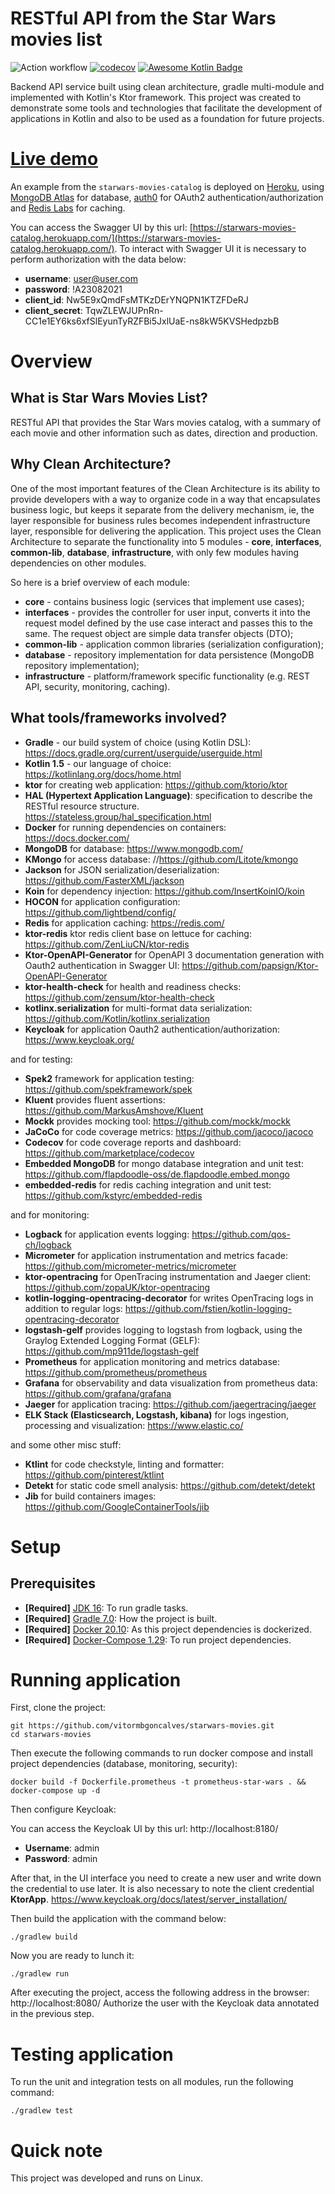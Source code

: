 # RESTful API from the Star Wars movies list

![Action workflow](https://github.com/vitormbgoncalves/starwars-movies/actions/workflows/codecov.yml/badge.svg)
[![codecov](https://codecov.io/gh/vitormbgoncalves/starwars-movies/branch/master/graph/badge.svg?token=ZnPk9pv1ed)](https://codecov.io/gh/vitormbgoncalves/starwars-movies)
[![Awesome Kotlin Badge](https://kotlin.link/awesome-kotlin.svg)](https://github.com/KotlinBy/awesome-kotlin)

Backend API service built using clean architecture, gradle multi-module and implemented with Kotlin's Ktor framework. This project was created to demonstrate some tools and technologies that facilitate the development of
applications in Kotlin and also to be used as a foundation for future projects.

# [Live demo](https://starwars-movies-catalog.herokuapp.com/)

An example from the `starwars-movies-catalog` is deployed on [Heroku](https://starwars-movies-catalog.herokuapp.com/), using [MongoDB Atlas](https://www.mongodb.com/cloud/atlas) for database, [auth0](https://auth0.com/) for OAuth2 authentication/authorization and [Redis Labs](https://redis.com/) for caching.

You can access the Swagger UI by this url: [https://starwars-movies-catalog.herokuapp.com/](https://starwars-movies-catalog.herokuapp.com/).
To interact with Swagger UI it is necessary to perform authorization with the data below:

* **username**: user@user.com
* **password**: !A23082021
* **client_id**: Nw5E9xQmdFsMTKzDErYNQPN1KTZFDeRJ
* **client_secret**: TqwZLEWJUPnRn-CC1e1EY6ks6xfSlEyunTyRZFBi5JxlUaE-ns8kW5KVSHedpzbB

# Overview

## What is Star Wars Movies List?

RESTful API that provides the Star Wars movies catalog, with a summary of each movie and other information such as dates, direction and production.

## Why Clean Architecture?

One of the most important features of the Clean Architecture is its ability to provide developers with a way to organize code in a way that encapsulates business logic, but keeps it separate from the delivery mechanism, ie, the layer responsible for business rules becomes independent infrastructure layer, responsible for delivering the application.
This project uses the Clean Architecture to separate the functionality into 5 modules - **core**, **interfaces**, **common-lib**, **database**, **infrastructure**, with only few modules having dependencies on other modules.

So here is a brief overview of each module:

- **core** - contains business logic (services that implement use cases);
- **interfaces** - provides the controller for user input, converts it into the request model defined by the use case interact and passes this to the same. The request object are simple data transfer objects (DTO);
- **common-lib** - application common libraries (serialization configuration);
- **database** - repository implementation for data persistence (MongoDB repository implementation);
- **infrastructure** - platform/framework specific functionality (e.g. REST API, security, monitoring, caching).

## What tools/frameworks involved?

- **Gradle** - our build system of choice (using Kotlin DSL): https://docs.gradle.org/current/userguide/userguide.html
- **Kotlin 1.5** - our language of choice: https://kotlinlang.org/docs/home.html
- **ktor** for creating web application: https://github.com/ktorio/ktor
- **HAL (Hypertext Application Language)**: specification to describe the RESTful resource structure. https://stateless.group/hal_specification.html
- **Docker** for running dependencies on containers: https://docs.docker.com/ 
- **MongoDB** for database: https://www.mongodb.com/
- **KMongo** for access database: //https://github.com/Litote/kmongo
- **Jackson** for JSON serialization/deserialization: https://github.com/FasterXML/jackson
- **Koin** for dependency injection: https://github.com/InsertKoinIO/koin
- **HOCON** for application configuration: https://github.com/lightbend/config/
- **Redis** for application caching: https://redis.com/
- **ktor-redis** ktor redis client base on lettuce for caching: https://github.com/ZenLiuCN/ktor-redis
- **Ktor-OpenAPI-Generator** for OpenAPI 3 documentation generation with Oauth2 authentication in Swagger UI: https://github.com/papsign/Ktor-OpenAPI-Generator
- **ktor-health-check** for health and readiness checks: https://github.com/zensum/ktor-health-check
- **kotlinx.serialization** for multi-format data serialization: https://github.com/Kotlin/kotlinx.serialization
- **Keycloak** for application Oauth2 authentication/authorization: https://www.keycloak.org/

and for testing:
- **Spek2** framework for application testing: https://github.com/spekframework/spek
- **Kluent** provides fluent assertions: https://github.com/MarkusAmshove/Kluent
- **Mockk** provides mocking tool: https://github.com/mockk/mockk
- **JaCoCo** for code coverage metrics: https://github.com/jacoco/jacoco
- **Codecov** for code coverage reports and dashboard: https://github.com/marketplace/codecov
- **Embedded MongoDB** for mongo database integration and unit test: https://github.com/flapdoodle-oss/de.flapdoodle.embed.mongo
- **embedded-redis** for redis caching integration and unit test: https://github.com/kstyrc/embedded-redis

and for monitoring:
- **Logback** for application events logging: https://github.com/qos-ch/logback
- **Micrometer** for application instrumentation and metrics facade: https://github.com/micrometer-metrics/micrometer
- **ktor-opentracing** for OpenTracing instrumentation and Jaeger client: https://github.com/zopaUK/ktor-opentracing
- **kotlin-logging-opentracing-decorator** for writes OpenTracing logs in addition to regular logs: https://github.com/fstien/kotlin-logging-opentracing-decorator
- **logstash-gelf** provides logging to logstash from logback, using the Graylog Extended Logging Format (GELF): https://github.com/mp911de/logstash-gelf
- **Prometheus** for application monitoring and metrics database: https://github.com/prometheus/prometheus
- **Grafana** for observability and data visualization from prometheus data: https://github.com/grafana/grafana
- **Jaeger** for application tracing: https://github.com/jaegertracing/jaeger
- **ELK Stack (Elasticsearch, Logstash, kibana)** for logs ingestion, processing and visualization: https://www.elastic.co/
 
and some other misc stuff:
- **Ktlint** for code checkstyle, linting and formatter: https://github.com/pinterest/ktlint
- **Detekt** for static code smell analysis: https://github.com/detekt/detekt
- **Jib** for build containers images: https://github.com/GoogleContainerTools/jib

# Setup

## Prerequisites

- **[Required]** [JDK 16](https://www.oracle.com/java/technologies/javase-jdk16-downloads.html): To run gradle tasks.
- **[Required]** [Gradle 7.0](https://gradle.org/): How the project is built.
- **[Required]** [Docker 20.10](https://www.docker.com/): As this project dependencies is dockerized.
- **[Required]** [Docker-Compose 1.29](https://docs.docker.com/compose/): To run project dependencies.

# Running application

First, clone the project:

```shell
git https://github.com/vitormbgoncalves/starwars-movies.git
cd starwars-movies
```

Then execute the following commands to run docker compose and install project dependencies (database, monitoring, security):

```shell
docker build -f Dockerfile.prometheus -t prometheus-star-wars . && docker-compose up -d
```

Then configure Keycloak:

You can access the Keycloak UI by this url: http://localhost:8180/

* **Username**: admin
* **Password**: admin

After that, in the UI interface you need to create a new user and write down the credential to use later. It is also necessary to note the client credential **KtorApp**. https://www.keycloak.org/docs/latest/server_installation/

Then build the application with the command below:

```shell
./gradlew build
```

Now you are ready to lunch it:

```shell
./gradlew run
```

After executing the project, access the following address in the browser: http://localhost:8080/
Authorize the user with the Keycloak data annotated in the previous step.

# Testing application

To run the unit and integration tests on all modules, run the following command:

```shell
./gradlew test
```

# Quick note

This project was developed and runs on Linux.
